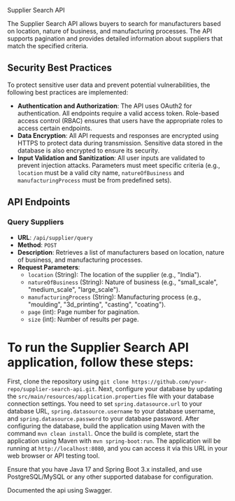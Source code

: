 Supplier Search API

The Supplier Search API allows buyers to search for manufacturers based on location, nature of business, and manufacturing processes. The API supports pagination and provides detailed information about suppliers that match the specified criteria.

## Security Best Practices

To protect sensitive user data and prevent potential vulnerabilities, the following best practices are implemented:

- **Authentication and Authorization**: The API uses OAuth2 for authentication. All endpoints require a valid access token. Role-based access control (RBAC) ensures that users have the appropriate roles to access certain endpoints.
- **Data Encryption**: All API requests and responses are encrypted using HTTPS to protect data during transmission. Sensitive data stored in the database is also encrypted to ensure its security.
- **Input Validation and Sanitization**: All user inputs are validated to prevent injection attacks. Parameters must meet specific criteria (e.g., `location` must be a valid city name, `natureOfBusiness` and `manufacturingProcess` must be from predefined sets). 

## API Endpoints

### Query Suppliers

- **URL**: `/api/supplier/query`
- **Method**: `POST`
- **Description**: Retrieves a list of manufacturers based on location, nature of business, and manufacturing processes.
- **Request Parameters**: 
  - `location` (String): The location of the supplier (e.g., "India").
  - `natureOfBusiness` (String): Nature of business (e.g., "small_scale", "medium_scale", "large_scale").
  - `manufacturingProcess` (String): Manufacturing process (e.g., "moulding", "3d_printing", "casting", "coating").
  - `page` (int): Page number for pagination.
  - `size` (int): Number of results per page.

# To run the Supplier Search API application, follow these steps:

First, clone the repository using `git clone https://github.com/your-repo/supplier-search-api.git`. Next, configure your database by updating the `src/main/resources/application.properties` file with your database connection settings. You need to set `spring.datasource.url` to your database URL, `spring.datasource.username` to your database username, and `spring.datasource.password` to your database password. After configuring the database, build the application using Maven with the command `mvn clean install`. Once the build is complete, start the application using Maven with `mvn spring-boot:run`. The application will be running at `http://localhost:8080`, and you can access it via this URL in your web browser or API testing tool.

Ensure that you have Java 17 and Spring Boot 3.x installed, and use PostgreSQL/MySQL or any other supported database for configuration.

Documented the api using Swagger.
